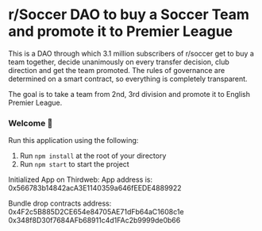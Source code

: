 # r/Soccer DAO to buy a Soccer Team and promote it to Premier League

This is a DAO through which 3.1 million subscribers of r/soccer get to buy a team together, decide unanimously on every transfer decision, club direction and get the team promoted. The rules of governance are determined on a smart contract, so everything is completely transparent.   

The goal is to take a team from 2nd, 3rd division and promote it to English Premier League.   

### **Welcome 👋**
Run this application using the following:  

1. Run `npm install` at the root of your directory
2. Run `npm start` to start the project


Initialized App on Thirdweb: 
App address is: 0x566783b14842acA3E1140359a646fEEDE4889922


Bundle drop contracts address: 
0x4F2c5B885D2CE654e84705AE71dFb64aC1608c1e
0x348f8D30f7684AFb68911c4d1FAc2b9999de0b66


